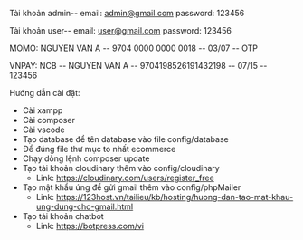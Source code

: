 Tài khoản admin--
email: admin@gmail.com
password: 123456

Tài khoản user--
email: user@gmail.com
password: 123456

MOMO:
NGUYEN VAN A -- 9704 0000 0000 0018 -- 03/07 -- OTP

VNPAY:
NCB -- NGUYEN VAN A -- 9704198526191432198 -- 07/15 -- 123456

Hướng dẫn cài đặt:

- Cài xampp
- Cài composer
- Cài vscode
- Tạo database để tên database vào file config/database
- Để đúng file thư mục to nhất ecommerce
- Chạy dòng lệnh composer update
- Tạo tài khoản cloudinary thêm vào config/cloudinary
  - Link: https://cloudinary.com/users/register_free
- Tạo mật khẩu ứng để gửi gmail thêm vào config/phpMailer
  - Link: https://123host.vn/tailieu/kb/hosting/huong-dan-tao-mat-khau-ung-dung-cho-gmail.html
- Tạo tài khoản chatbot
  - Link: https://botpress.com/vi
